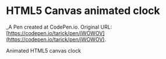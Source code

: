 # HTML5 Canvas animated clock
 _A Pen created at CodePen.io. Original URL: [https://codepen.io/tarick/pen/jWOWOV](https://codepen.io/tarick/pen/jWOWOV).

 Animated HTML5 canvas clock 